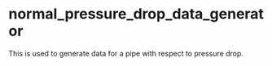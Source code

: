 # normal_pressure_drop_data_generator
This is used to generate data for a pipe with respect to pressure drop.